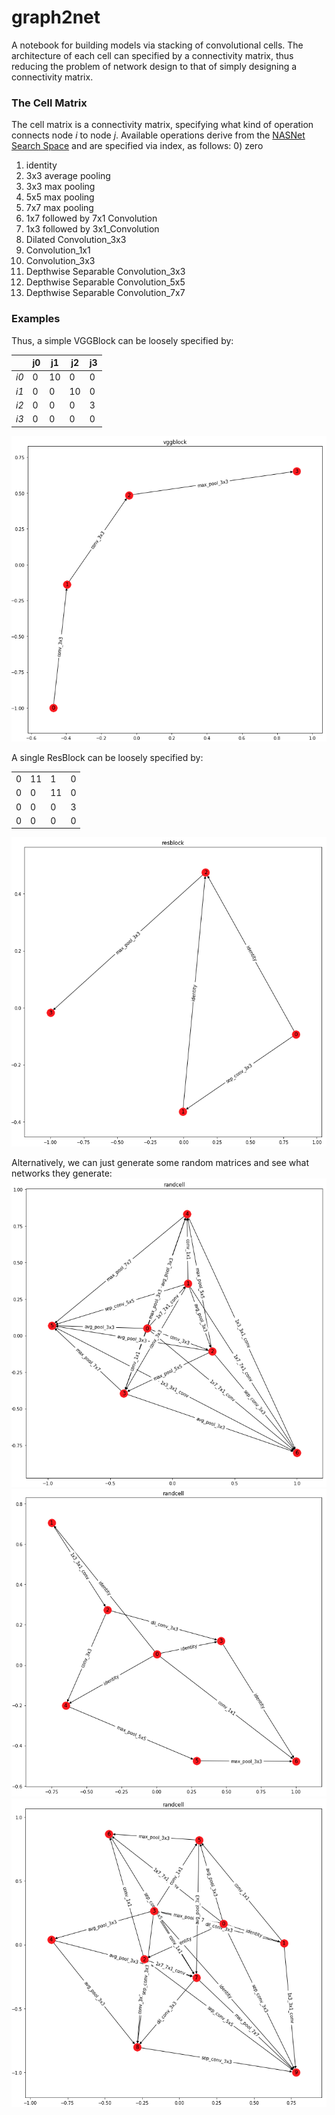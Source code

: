# graph2net

A notebook for building models via stacking of convolutional cells. The architecture of each cell can specified by a connectivity matrix, thus reducing the problem of network design to that of simply designing a connectivity matrix.

### The Cell Matrix
The cell matrix is a connectivity matrix, specifying what kind of operation connects node *i* to node *j*. Available operations derive from the [NASNet Search Space](https://arxiv.org/pdf/1707.07012.pdf) and are specified via index, as follows:
0) zero
1) identity
2) 3x3 average pooling
3) 3x3 max pooling
4) 5x5 max pooling
5) 7x7 max pooling
6) 1x7 followed by 7x1 Convolution
7) 1x3 followed by 3x1_Convolution
8) Dilated Convolution_3x3
9) Convolution_1x1
10) Convolution_3x3
11) Depthwise Separable Convolution_3x3
12) Depthwise Separable Convolution_5x5
13) Depthwise Separable Convolution_7x7

### Examples
Thus, a simple VGGBlock can be loosely specified by:

||j0|j1|j2|j3|
|-|-|-|-|-|
| *i0* | 0 | 10 | 0  | 0 |
| *i1* | 0 | 0  | 10 | 0 |
| *i2* | 0 | 0  | 0  | 3 |
| *i3* | 0 | 0  | 0  | 0 |

![VGGBlock](https://github.com/RobGeada/graph2net/blob/master/images/vggblock.png)

A single ResBlock can be loosely specified by:

| | | | |
|-|-|-|-|
| 0 | 11 | 1  | 0 |
| 0 | 0  | 11 | 0 |
| 0 | 0  | 0  | 3 |
| 0 | 0  | 0  | 0 |

![ResBlock](https://github.com/RobGeada/graph2net/blob/master/images/resblock.png)

Alternatively, we can just generate some random matrices and see what networks they generate:
![RandBlock1](https://github.com/RobGeada/graph2net/blob/master/images/randblock1.png)
![RandBlock2](https://github.com/RobGeada/graph2net/blob/master/images/randblock2.png)
![RandBlock3](https://github.com/RobGeada/graph2net/blob/master/images/randblock3.png)
